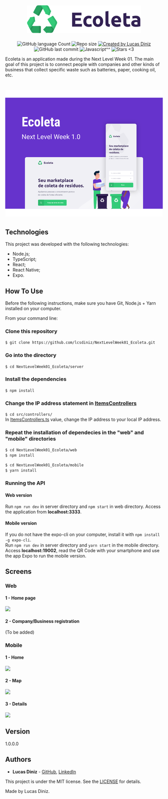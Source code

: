 <h1 align="center">
    <img alt="" title="" src="https://github.com/lcsdiniz/NextLevelWeek01_Ecoleta/blob/master/web/src/assets/logo.svg">
</h1>
<p align="center">
  <img alt="GitHub language Count" src="https://img.shields.io/github/languages/count/lcsdiniz/NextLevelWeek01_Ecoleta">

  <img alt="Repo size" src="https://img.shields.io/github/repo-size/lcsdiniz/NextLevelWeek01_Ecoleta">
	
  <a href="https://www.linkedin.com/in/lucas-diniz-santos-henrique-3aa825157/">
    <img alt="Created by Lucas Diniz" src="https://img.shields.io/badge/Created%20by-Lucas%20Diniz-blueviolet">
  </a>

  <a>
    <img alt="GitHub last commit" src="https://img.shields.io/github/last-commit/lcsdiniz/NextLevelWeek01_Ecoleta">
  </a>

  <a>
    <img alt="Javascript^^" src="https://img.shields.io/github/languages/top/lcsdiniz/NextLevelWeek01_Ecoleta">
  </a>
  <img alt="Stars <3" src="https://img.shields.io/github/stars/lcsdiniz/NextLevelWeek01_Ecoleta?style=social">
</p>

Ecoleta is an application made during the Next Level Week 01. The main goal of this project is to connect people with companies and other kinds of business that collect specific waste such as batteries, paper, cooking oil, etc.  
<h1 align="center">
<img alt="" title="" src="https://github.com/lcsdiniz/NextLevelWeek01_Ecoleta/blob/master/images/cover.svg">
</h1>

## Technologies
This project was developed with the following technologies:
* Node.js;
* TypeScript;
* React;
* React Native;
* Expo.

## How To Use
Before the following instructions, make sure you have Git, Node.js + Yarn installed on your computer.

From your command line:

### Clone this repository
```$ git clone https://github.com/lcsdiniz/NextLevelWeek01_Ecoleta.git```

### Go into the directory
```$ cd NextLevelWeek01_Ecoleta/server```

### Install the dependencies
```$ npm install```

### Change the IP address statement in [ItemsControllers](server/src/controllers/ItemsController.ts) 
```$ cd src/controllers/```  
In [ItemsControllers.ts](server/src/controllers/ItemsController.ts) value, change the IP address to your local IP address.

### Repeat the installation of dependecies in the "web" and "mobile" directories
```$ cd NextLevelWeek01_Ecoleta/web```  
```$ npm install```

```$ cd NextLevelWeek01_Ecoleta/mobile```  
```$ yarn install```

### Running the API

#### Web version 
Run ```npm run dev``` in server directory and ```npm start``` in web directory.
Access the application from **localhost:3333**.

#### Mobile version
If you do not have the expo-cli on your computer, install it with ```npm install -g expo-cli```.  
Run ```npm run dev``` in server directory and ```yarn start``` in the mobile directory. 
Access **localhost:19002**, read the QR Code with your smartphone and use the app Expo to run the mobile version.

## Screens

### Web

#### 1 - Home page

![](images/web/home.png)

#### 2 - Company/Business registration
(To be added)

### Mobile

#### 1 - Home
<img src="images/mobile/home.PNG" height="500">

#### 2 - Map
<img src="images/mobile/map.PNG" height="500">

#### 3 - Details
<img src="images/mobile/details.PNG" height="500">

## Version
1.0.0.0

## Authors
* **Lucas Diniz** - [GitHub](https://github.com/lcsdiniz), [LinkedIn](https://www.linkedin.com/in/lucas-diniz-santos-henrique-3aa825157/)

This project is under the MIT license. See the [LICENSE](https://github.com/lcsdiniz/NextLevelWeek01_Ecoleta/blob/master/LICENSE) for details.


Made by Lucas Diniz.
